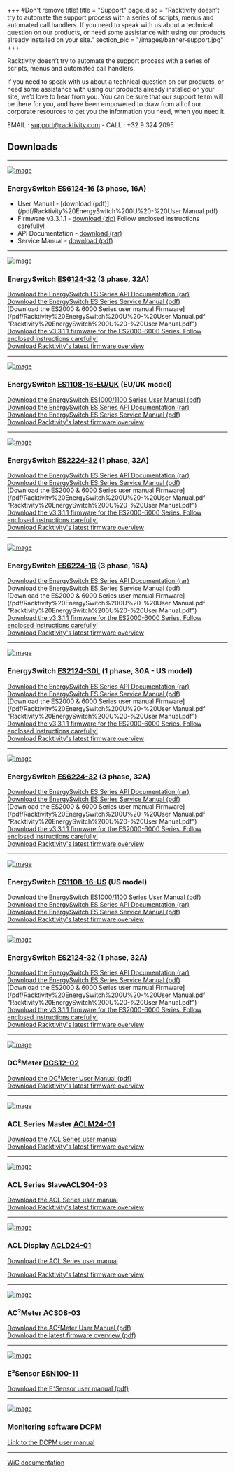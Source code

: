 +++
#Don't remove title!
title = "Support"
page_disc = "Racktivity doesn’t try to automate the support process with a series of scripts, menus and automated call handlers. If you need to speak with us about a technical question on our products, or need some assistance with using our products already installed on your site."
section_pic = "/images/banner-support.jpg"
+++

Racktivity doesn’t try to automate the support process with a series of scripts, menus and automated call handlers.

If you need to speak with us about a technical question on our products, or need some assistance with using our products already installed on your site, we’d love to hear from you. 
You can be sure that our support team will be there for you, and have been empowered to draw from all of our corporate resources
to get you the information you need, when you need it.

EMAIL : <a href="mailto:support@racktivity.com">support@racktivity.com</a> - CALL : +32 9 324 2095



## Downloads
---------------------------------------

[![image](/images/products_energyswitch_0U_gallery1%5B3%5D.png?itok=2pYUKPQ5)](/products/rack-power-management/es6124-16-3-phase-16a)

### EnergySwitch [ES6124-16](/products/rack-power-management/es6124-16-3-phase-16a) (3 phase, 16A)<br>
   
* User Manual - [download (pdf)](/pdf/Racktivity%20EnergySwitch%200U%20-%20User Manual.pdf)
* Firmware v3.3.1.1 - [download (zip)](/rar/Racktivity_ES2000-6000_Series_v3.3.1.1_Firmware_Update_Package.zip) Follow enclosed instructions carefully!
* API Documentation - [download (rar)](/rar/ES_Series_-_API_Information_package.rar "ES_Series_-_API_Information_package.rar")
* Service Manual - [download (pdf)](/pdf/Racktivity_EnergySwitch_ES%2520Series-Service_Manual.pdf)

----------------------------------------


[![image](/images/products_energyswitch_0U_gallery1%5B1%5D_0.png?itok=Sc5Ny2VK)](/products/rack-power-management/es6124-32-3-phase-32a)

### EnergySwitch [ES6124-32](/products/rack-power-management/es6124-32-3-phase-32a) (3 phase, 32A)<br>



[Download the EnergySwitch ES Series API Documentation (rar)](/rar/ES_Series_-_API_Information_package.rar "ES_Series_-_API_Information_package.rar")    
[Download the EnergySwitch ES Series Service Manual (pdf)](/pdf/Racktivity_EnergySwitch_ES%2520Series-Service_Manual.pdf "Racktivity_EnergySwitch_ES%20Series-Service_Manual.pdf")    
[Download the ES2000 & 6000 Series user manual Firmware](/pdf/Racktivity%20EnergySwitch%200U%20-%20User Manual.pdf "Racktivity%20EnergySwitch%200U%20-%20User Manual.pdf")   
[Download the v3.3.1.1 firmware for the ES2000-6000 Series. Follow enclosed instructions carefully!](/rar/Racktivity_ES2000-6000_Series_v3.3.1.1_Firmware_Update_Package.zip "Racktivity_ES2000-6000_Series_v3.3.1.1_Firmware_Update_Package.zip")    
[Download Racktivity's latest firmware overview](/pdf/VersionTracker_1.pdf "VersionTracker.pdf")


--------------------------------------

[![image](/images/products_energyswitch_1U_gallery2%5B1%5D.png?itok=1FfKUs5J)](/products/rack-power-management/es1108-16-euk-euuk)

### EnergySwitch [ES1108-16-EU/UK](/products/rack-power-management/es1108-16-euk-euuk) (EU/UK model)<br>



[Download the EnergySwitch ES1000/1100 Series User Manual (pdf)](/pdf/ES1000%20%26%201100%20Series%20-%20User%20Manual_0.pdf "ES1000 &amp; 1100 Series - User Manual.pdf")    
[Download the EnergySwitch ES Series API Documentation (rar)](/rar/ES_Series_-_API_Information_package.rar "ES_Series_-_API_Information_package.rar")    
[Download the EnergySwitch ES Series Service Manual (pdf)](/pdf/Racktivity_EnergySwitch_ES%2520Series-Service_Manual.pdf "Racktivity_EnergySwitch_ES%20Series-Service_Manual.pdf")    
[Download Racktivity's latest firmware overview](/pdf/VersionTracker23may2014_3.pdf "VersionTracker23may2014.pdf")<br>

-------------------------------------


[![image](/images/products_energyswitch_0U_gallery2%5B1%5D%5B1%5D.png?itok=KhPD3BIb)](/products/rack-power-management/es2224-32-1-phase-32a)

### EnergySwitch [ES2224-32](/products/rack-power-management/es2224-32-1-phase-32a) (1 phase, 32A)<br>

[Download the EnergySwitch ES Series API Documentation (rar)](/rar/ES_Series_-_API_Information_package.rar "ES_Series_-_API_Information_package.rar")    
[Download the EnergySwitch ES Series Service Manual (pdf)](/pdf/Racktivity_EnergySwitch_ES%2520Series-Service_Manual.pdf "Racktivity_EnergySwitch_ES%20Series-Service_Manual.pdf")    
[Download the ES2000 & 6000 Series user manual Firmware](/pdf/Racktivity%20EnergySwitch%200U%20-%20User Manual.pdf "Racktivity%20EnergySwitch%200U%20-%20User Manual.pdf")   
[Download the v3.3.1.1 firmware for the ES2000-6000 Series. Follow enclosed instructions carefully!](/rar/Racktivity_ES2000-6000_Series_v3.3.1.1_Firmware_Update_Package.zip "Racktivity_ES2000-6000_Series_v3.3.1.1_Firmware_Update_Package.zip")    
[Download Racktivity's latest firmware overview](/pdf/VersionTracker_2.pdf "VersionTracker.pdf")

---------------------------------------

[![image](/images/products_energyswitch_0U_gallery2%5B1%5D%5B3%5D.png?itok=1GEqA3kq)](/products/rack-power-management/es6224-16-3-phase-16a)

### EnergySwitch [ES6224-16](/products/rack-power-management/es6224-16-3-phase-16a) (3 phase, 16A)<br>



[Download the EnergySwitch ES Series API Documentation (rar)](/rar/ES_Series_-_API_Information_package.rar "ES_Series_-_API_Information_package.rar")    
[Download the EnergySwitch ES Series Service Manual (pdf)](/pdf/Racktivity_EnergySwitch_ES%2520Series-Service_Manual.pdf "Racktivity_EnergySwitch_ES%20Series-Service_Manual.pdf")    
[Download the ES2000 & 6000 Series user manual Firmware](/pdf/Racktivity%20EnergySwitch%200U%20-%20User Manual.pdf "Racktivity%20EnergySwitch%200U%20-%20User Manual.pdf")   
[Download the v3.3.1.1 firmware for the ES2000-6000 Series. Follow enclosed instructions carefully!](/rar/Racktivity_ES2000-6000_Series_v3.3.1.1_Firmware_Update_Package.zip "Racktivity_ES2000-6000_Series_v3.3.1.1_Firmware_Update_Package.zip")    
[Download Racktivity's latest firmware overview](/pdf/VersionTracker_3.pdf "VersionTracker.pdf")

----------------------------------------


[![image](/images/products_energyswitch_0U_gallery1%5B1%5D%5B1%5D.png?itok=sKRJIw9y)](/products/rack-power-management/es2124-30-1-phase-30a-us)



### EnergySwitch [ES2124-30L](/products/rack-power-management/es2124-30-1-phase-30a-us) (1 phase, 30A - US model)<br>




 
[Download the EnergySwitch ES Series API Documentation (rar)](/rar/ES_Series_-_API_Information_package.rar "ES_Series_-_API_Information_package.rar")    
[Download the EnergySwitch ES Series Service Manual (pdf)](/pdf/Racktivity_EnergySwitch_ES%2520Series-Service_Manual.pdf "Racktivity_EnergySwitch_ES%20Series-Service_Manual.pdf")    
[Download the ES2000 & 6000 Series user manual Firmware](/pdf/Racktivity%20EnergySwitch%200U%20-%20User Manual.pdf "Racktivity%20EnergySwitch%200U%20-%20User Manual.pdf")   
[Download the v3.3.1.1 firmware for the ES2000-6000 Series. Follow enclosed instructions carefully!](/rar/Racktivity_ES2000-6000_Series_v3.3.1.1_Firmware_Update_Package.zip "Racktivity_ES2000-6000_Series_v3.3.1.1_Firmware_Update_Package.zip")    
[Download Racktivity's latest firmware overview](/pdf/VersionTracker_4.pdf "VersionTracker.pdf")

----------------------------------------

[![image](/images/products_energyswitch_0U_gallery1.png?itok=slFXMJMw)](/products/rack-power-management/es6224-32-3-phase-32a)



### EnergySwitch [ES6224-32](/products/rack-power-management/es6224-32-3-phase-32a) (3 phase, 32A)<br>




 
[Download the EnergySwitch ES Series API Documentation (rar)](/rar/ES_Series_-_API_Information_package.rar "ES_Series_-_API_Information_package.rar")    
[Download the EnergySwitch ES Series Service Manual (pdf)](/pdf/Racktivity_EnergySwitch_ES%20Series-Service_Manual.pdf "Racktivity_EnergySwitch_ES Series-Service_Manual.pdf")    
[Download the ES2000 & 6000 Series user manual Firmware](/pdf/Racktivity%20EnergySwitch%200U%20-%20User Manual.pdf "Racktivity%20EnergySwitch%200U%20-%20User Manual.pdf")    
[Download the v3.3.1.1 firmware for the ES2000-6000 Series. Follow enclosed instructions carefully!](/rar/Racktivity_ES2000-6000_Series_v3.3.1.1_Firmware_Update_Package.zip "Racktivity_ES2000-6000_Series_v3.3.1.1_Firmware_Update_Package.zip")    
[Download Racktivity's latest firmware overview](/pdf/VersionTracker_5.pdf "VersionTracker.pdf")

----------------------------------------

[![image](/images/products_energyswitch_1U_gallery2.png?itok=d9tqsElh)](/products/rack-power-management/es1108-16-us-us)



### EnergySwitch [ES1108-16-US](/products/rack-power-management/es1108-16-us-us) (US model)<br>





[Download the EnergySwitch ES1000/1100 Series User Manual (pdf)](/pdf/ES1000%20%26%201100%20Series%20-%20User%20Manual.pdf "ES1000 &amp; 1100 Series - User Manual.pdf")    
[Download the EnergySwitch ES Series API Documentation (rar)](/rar/ES_Series_-_API_Information_package.rar "ES_Series_-_API_Information_package.rar")    
[Download the EnergySwitch ES Series Service Manual (pdf)](/pdf/Racktivity_EnergySwitch_ES%20Series-Service_Manual_0.pdf "Racktivity_EnergySwitch_ES Series-Service_Manual.pdf")    
[Download Racktivity's latest firmware overview](/pdf/VersionTracker23may2014_6.pdf "VersionTracker23may2014.pdf")<br>



----------------------------------------

[![image](/images/products_energyswitch_0U_gallery1%5B1%5D.png?itok=zdqn_nRt)](/products/rack-power-management/es2124-32-1-phase-32a)



### EnergySwitch [ES2124-32](/products/rack-power-management/es2124-32-1-phase-32a) (1 phase, 32A)<br>




 
[Download the EnergySwitch ES Series API Documentation (rar)](/rar/ES_Series_-_API_Information_package.rar "ES_Series_-_API_Information_package.rar")    
[Download the EnergySwitch ES Series Service Manual (pdf)](/pdf/Racktivity_EnergySwitch_ES%2520Series-Service_Manual.pdf "Racktivity_EnergySwitch_ES%20Series-Service_Manual.pdf")    
[Download the ES2000 & 6000 Series user manual Firmware](/pdf/Racktivity%20EnergySwitch%200U%20-%20User Manual.pdf "Racktivity%20EnergySwitch%200U%20-%20User Manual.pdf")     
[Download the v3.3.1.1 firmware for the ES2000-6000 Series. Follow enclosed instructions carefully!](/rar/Racktivity_ES2000-6000_Series_v3.3.1.1_Firmware_Update_Package.zip "Racktivity_ES2000-6000_Series_v3.3.1.1_Firmware_Update_Package.zip")    
[Download Racktivity's latest firmware overview](/pdf/VersionTracker.pdf "VersionTracker.pdf")

----------------------------------------




[![image](/images/products_dc2sensor_gallery1.png?itok=kbBcf0SC)](/products/infrastructure-power-management/dc-power-monitoring)



### DC²Meter [DCS12-02](/products/infrastructure-power-management/dc-power-monitoring)<br>




[Download the DC²Meter User Manual (pdf)](/pdf/DC2Meter%20Series%20-%20User%20Manual.pdf "DC2Meter Series - User Manual.pdf")    
[Download Racktivity's latest firmware overview](/pdf/VersionTracker23may2014_8.pdf "
VersionTracker23may2014.pdf")


----------------------------------------

[![image](/images/IMG_9163.jpg?itok=cprYKGts)](/products/infrastructure-power-management/acl-master)



### ACL Series Master [ACLM24-01](/products/infrastructure-power-management/acl-master)<br>




[Download the ACL Series user manual](/pdf/ACL%20Series%20-%20User%20Manual_8.pdf "ACL Series - User Manual.pdf")    
[Download Racktivity's latest firmware overview](/pdf/VersionTracker23may2014_9.pdf "VersionTracker23may2014.pdf")


----------------------------------------

[![image](/images/IMG_9162_0.jpg?itok=f1nPIGbC)](/products/infrastructure-power-management/acl-slave)



### ACL Series Slave[ACLS04-03](/products/infrastructure-power-management/acl-slave)<br>



[Download the ACL Series user manual](/pdf/ACL%20Series%20-%20User%20Manual_12.pdf "ACL Series - User Manual.pdf")    
[Download Racktivity's latest firmware overview](/pdf/VersionTracker23may2014_10.pdf "VersionTracker23may2014.pdf")



----------------------------------------

[![image](/images/IMG_6756_0.JPG?itok=6bKLCEP1)](/products/infrastructure-power-management/acld-display)



### ACL Display [ACLD24-01](/products/infrastructure-power-management/acld-display)<br>


[Download the ACL Series user manual](/pdf/ACL%20Series%20-%20User%20Manual_10.pdf "ACL Series - User Manual.pdf")

[Download Racktivity's latest firmware overview](/pdf/VersionTracker23may2014_9.pdf "VersionTracker23may2014.pdf")


----------------------------------------

[![image](/images/DC1.png?itok=-mwX_CEQ)](/products/infrastructure-power-management/ac-power-monitoring-ac2meter/)



### AC²Meter [ACS08-03](/products/infrastructure-power-management/ac-power-monitoring-ac%C2%B2meter)<br>





[Download the AC²Meter User Manual (pdf)](/pdf/AC2Meter%20Series%20-%20User%20Manual_0.pdf "AC2Meter Series - User Manual.pdf")    
[Download the latest firmware overview (pdf)](/pdf/VersionTracker28march2014_11.pdf "VersionTracker28march2014.pdf")



----------------------------------------

[![image](/images/products_energysensor_gallery1.png?itok=6A1QUlg1)](/products/environmental-management/E2Sensor/)



### E²Sensor [ESN100-11](/products/e2sensor/e%C2%B2sensor)



[Download the E²Sensor user manual (pdf)](/pdf/Racktivity_EnergySensor-User_Manual_0.pdf "Racktivity_EnergySensor-User_Manual.pdf")



----------------------------------------

[![image](/images/overviewsmall.jpg)](/products/power-management-software/dcpm)



### Monitoring software [DCPM](/products/power-management-software/dcpm)





[Link to the DCPM user manual](/pdf/DCPM%20-%20Manual_0.pdf "DCPM - Manual.pdf")

--------------------------------

[WiC documentation](https://drive.google.com/a/codescalers.com/file/d/0B5eAYyB3Xuo_cGZNRktfRjR1LTg/view)